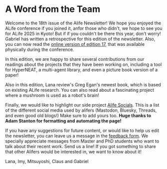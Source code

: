 # A Word from the Team

Welcome to the 18th issue of the Alife Newsletter! We hope you enjoyed the ALife conference if you joined it, anfor those who didn't, we hope to see you for ALife 2025 in Kyoto! 
But if if you couldn't be there this year, don't worry! Gabriel has written a retrospective for this edition of the newsletter. Also, you can now read the [online version of edition 17](https://alife-newsletter.github.io/Newsletter/edition_017.html), that was available physically during the conference.

In this edition, we are happy to share several contributions from our readings about the projects that they have been working on, including a tool for HyperNEAT, a multi-agent library, and even a picture book version of a paper!

Also in this edition, Lana review's Greg Egan's newest book, which is based on existing ALife research. You can also read about a fascinating project where a mushroom is used as a robot's brain!

Finally, we would like to highlight our side project [Alife Socials](https://github.com/ALife-Newsletter/alife_social). This is a list of the different social media used by alifers (Mastodon, Bluesky, Threads, and even good old blogs!) Make sure to add yours too. **Huge thanks to Adam Stanton for formatting and automating the page!**

If you have any suggestions for future content, or would like to help us edit the newsletter, you can leave us a message in the [feedback form](https://forms.gle/jv7FdtdbWVTaTFGd9). We specially appreciate messages from Master and PhD students who want to talk about their recent work. Send us a line! If you got something to share that other Alifers would be interested in, we want to know about it!

Lana, Imy, Mitsuyoshi, Claus and Gabriel
